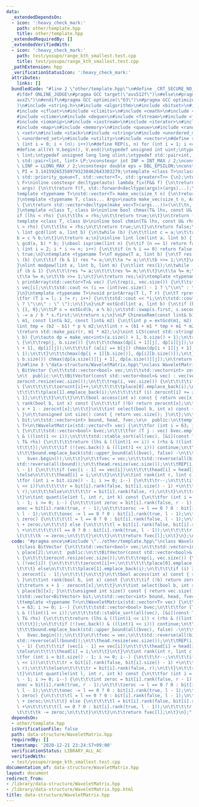 ```yaml
---
data:
  _extendedDependsOn:
  - icon: ':heavy_check_mark:'
    path: other/template.hpp
    title: other/template.hpp
  _extendedRequiredBy: []
  _extendedVerifiedWith:
  - icon: ':heavy_check_mark:'
    path: test/yosupo/range_kth_smallest.test.cpp
    title: test/yosupo/range_kth_smallest.test.cpp
  _pathExtension: hpp
  _verificationStatusIcon: ':heavy_check_mark:'
  attributes:
    links: []
  bundledCode: "#line 2 \"other/template.hpp\"\n#define _CRT_SECURE_NO_WARNINGS\n\
    #ifdef ONLINE_JUDGE\n#pragma GCC target(\"avx512f\")\n#else\n#pragma GCC target(\"\
    avx2\")\n#endif\n#pragma GCC optimize(\"O3\")\n#pragma GCC optimize(\"unroll-loops\"\
    )\n#include <string.h>\n#include <algorithm>\n#include <bitset>\n#include <cassert>\n\
    #include <cfloat>\n#include <climits>\n#include <cmath>\n#include <complex>\n\
    #include <ctime>\n#include <deque>\n#include <fstream>\n#include <functional>\n\
    #include <iomanip>\n#include <iostream>\n#include <iterator>\n#include <list>\n\
    #include <map>\n#include <memory>\n#include <queue>\n#include <random>\n#include\
    \ <set>\n#include <stack>\n#include <string>\n#include <unordered_map>\n#include\
    \ <unordered_set>\n#include <utility>\n#include <vector>\n#define rep(i, n) for\
    \ (int i = 0; i < (n); i++)\n#define REP(i, n) for (int i = 1; i <= (n); i++)\n\
    #define all(V) V.begin(), V.end()\ntypedef unsigned int uint;\ntypedef long long\
    \ lint;\ntypedef unsigned long long ulint;\ntypedef std::pair<int, int> P;\ntypedef\
    \ std::pair<lint, lint> LP;\nconstexpr int INF = INT_MAX / 2;\nconstexpr lint\
    \ LINF = LLONG_MAX / 2;\nconstexpr double eps = DBL_EPSILON;\nconstexpr double\
    \ PI = 3.141592653589793238462643383279;\ntemplate <class T>\nclass prique : public\
    \ std::priority_queue<T, std::vector<T>, std::greater<T>> {\n};\ntemplate <typename\
    \ F>\ninline constexpr decltype(auto) lambda_fix(F&& f) {\n\treturn [f = std::forward<F>(f)](auto&&...\
    \ args) {\n\t\treturn f(f, std::forward<decltype(args)>(args)...);\n\t};\n}\n\
    template <typename T>\nstd::vector<T> make_vec(size_t n) {\n\treturn std::vector<T>(n);\n\
    }\ntemplate <typename T, class... Args>\nauto make_vec(size_t n, Args&&... args)\
    \ {\n\treturn std::vector<decltype(make_vec<T>(args...))>(\n\t\tn, make_vec<T>(std::forward<Args>(args)...));\n\
    }\ntemplate <class T, class U>\ninline bool chmax(T& lhs, const U& rhs) {\n\t\
    if (lhs < rhs) {\n\t\tlhs = rhs;\n\t\treturn true;\n\t}\n\treturn false;\n}\n\
    template <class T, class U>\ninline bool chmin(T& lhs, const U& rhs) {\n\tif (lhs\
    \ > rhs) {\n\t\tlhs = rhs;\n\t\treturn true;\n\t}\n\treturn false;\n}\ninline\
    \ lint gcd(lint a, lint b) {\n\twhile (b) {\n\t\tlint c = a;\n\t\ta = b;\n\t\t\
    b = c % b;\n\t}\n\treturn a;\n}\ninline lint lcm(lint a, lint b) { return a /\
    \ gcd(a, b) * b; }\nbool isprime(lint n) {\n\tif (n == 1) return false;\n\tfor\
    \ (int i = 2; i * i <= n; i++) {\n\t\tif (n % i == 0) return false;\n\t}\n\treturn\
    \ true;\n}\ntemplate <typename T>\nT mypow(T a, lint b) {\n\tT res(1);\n\twhile\
    \ (b) {\n\t\tif (b & 1) res *= a;\n\t\ta *= a;\n\t\tb >>= 1;\n\t}\n\treturn res;\n\
    }\nlint modpow(lint a, lint b, lint m) {\n\tlint res(1);\n\twhile (b) {\n\t\t\
    if (b & 1) {\n\t\t\tres *= a;\n\t\t\tres %= m;\n\t\t}\n\t\ta %= m;\n\t\ta *= a;\n\
    \t\ta %= m;\n\t\tb >>= 1;\n\t}\n\treturn res;\n}\ntemplate <typename T>\nvoid\
    \ printArray(std::vector<T>& vec) {\n\trep(i, vec.size()) {\n\t\tstd::cout <<\
    \ vec[i];\n\t\tstd::cout << (i == (int)vec.size() - 1 ? \"\\n\" : \" \");\n\t\
    }\n}\ntemplate <typename T>\nvoid printArray(T l, T r) {\n\tT rprev = std::prev(r);\n\
    \tfor (T i = l; i != r; i++) {\n\t\tstd::cout << *i;\n\t\tstd::cout << (i == rprev\
    \ ? \"\\n\" : \" \");\n\t}\n}\nLP extGcd(lint a, lint b) {\n\tif (b == 0) return\
    \ {1, 0};\n\tLP s = extGcd(b, a % b);\n\tstd::swap(s.first, s.second);\n\ts.second\
    \ -= a / b * s.first;\n\treturn s;\n}\nLP ChineseRem(const lint& b1, const lint&\
    \ m1, const lint& b2, const lint& m2) {\n\tlint p = extGcd(m1, m2).first;\n\t\
    lint tmp = (b2 - b1) * p % m2;\n\tlint r = (b1 + m1 * tmp + m1 * m2) % (m1 * m2);\n\
    \treturn std::make_pair(r, m1 * m2);\n}\nint LCS(const std::string& a, const std::string&\
    \ b) {\n\tauto dp = make_vec<int>(a.size() + 1, b.size() + 1);\n\trep(i, a.size())\
    \ {\n\t\trep(j, b.size()) {\n\t\t\tchmax(dp[i + 1][j], dp[i][j]);\n\t\t\tchmax(dp[i][j\
    \ + 1], dp[i][j]);\n\t\t\tif (a[i] == b[j]) chmax(dp[i + 1][j + 1], dp[i][j] +\
    \ 1);\n\t\t}\n\t\tchmax(dp[i + 1][b.size()], dp[i][b.size()]);\n\t}\n\trep(j,\
    \ b.size()) chmax(dp[a.size()][j + 1], dp[a.size()][j]);\n\treturn dp[a.size()][b.size()];\n\
    }\n#line 3 \"data-structure/WaveletMatrix.hpp\"\nclass WaveletMatrix {\n\tclass\
    \ BitVector {\n\t\tstd::vector<bool> vec;\n\t\tstd::vector<int> zerocnt, place[2];\n\
    \n\t  public:\n\t\tBitVector(const std::vector<bool>& vec) : vec(vec) {\n\t\t\t\
    zerocnt.resize(vec.size());\n\t\t\trep(i, vec.size()) {\n\t\t\t\tif (!vec[i])\
    \ {\n\t\t\t\t\tzerocnt[i]++;\n\t\t\t\t\tplace[0].emplace_back(i);\n\t\t\t\t} else\n\
    \t\t\t\t\tplace[1].emplace_back(i);\n\t\t\t\tif (i) zerocnt[i] += zerocnt[i -\
    \ 1];\n\t\t\t}\n\t\t}\n\t\tbool access(int x) const { return vec[x]; }\n\t\tint\
    \ rank(bool b, int x) const {\n\t\t\tif (!b) return zerocnt[x];\n\t\t\treturn\
    \ x + 1 - zerocnt[x];\n\t\t}\n\t\tint select(bool b, int x) const { return place[b][x];\
    \ }\n\t\tunsigned int size() const { return vec.size(); }\n\t};\n\tstd::vector<BitVector>\
    \ bit;\n\tstd::vector<int> bound, head, fvec;\n\n  public:\n\ttemplate <typename\
    \ T>\n\tWaveletMatrix(std::vector<T> vec) {\n\t\tfor (int i = 63; i >= 0; i--)\
    \ {\n\t\t\tstd::vector<bool> bvec;\n\t\t\tfor (T j : vec) bvec.emplace_back(j\
    \ & ((lint)1 << i));\n\t\t\tstd::stable_sort(all(vec), [&i](const T& lhs, const\
    \ T& rhs) {\n\t\t\t\treturn (lhs & ((lint)1 << i)) < (rhs & ((lint)1 << i));\n\
    \t\t\t});\n\t\t\tif (!(vec.back() & ((lint)1 << i))) continue;\n\t\t\tbit.emplace_back(bvec);\n\
    \t\t\tbound.emplace_back(std::upper_bound(all(bvec), false) -\n\t\t\t\t\t\t\t\
    \   bvec.begin());\n\t\t}\n\t\tfvec = vec;\n\t\tstd::reverse(all(bit));\n\t\t\
    std::reverse(all(bound));\n\t\thead.resize(vec.size());\n\t\tREP(i, vec.size()\
    \ - 1) {\n\t\t\tif (vec[i - 1] == vec[i])\n\t\t\t\thead[i] = head[i - 1];\n\t\t\
    \telse\n\t\t\t\thead[i] = i;\n\t\t}\n\t}\n\tint rank(int r, lint c) const {\n\t\
    \tfor (int i = bit.size() - 1; i >= 0; i--) {\n\t\t\tr--;\n\t\t\tif (c & ((lint)1\
    \ << i))\n\t\t\t\tr = bit[i].rank(false, bit[i].size() - 1) +\n\t\t\t\t\tbit[i].rank(true,\
    \ r);\n\t\t\telse\n\t\t\t\tr = bit[i].rank(false, r);\n\t\t}\n\t\treturn r - head[r];\n\
    \t}\n\tint quantile(int l, int r, int k) const {\n\t\tfor (int i = bit.size()\
    \ - 1; i >= 0; i--) {\n\t\t\tint zeroc = bit[i].rank(false, r - 1),\n\t\t\t\t\
    onec = bit[i].rank(true, r - 1);\n\t\t\tzeroc -= l == 0 ? 0 : bit[i].rank(false,\
    \ l - 1);\n\t\t\tonec -= l == 0 ? 0 : bit[i].rank(true, l - 1);\n\t\t\tif (k <=\
    \ zeroc) {\n\t\t\t\tl = l == 0 ? 0 : bit[i].rank(false, l - 1);\n\t\t\t\tr = l\
    \ + zeroc;\n\t\t\t} else {\n\t\t\t\tl = bit[i].rank(false, bit[i].size() - 1)\
    \ +\n\t\t\t\t\t(l == 0 ? 0 : bit[i].rank(true, l - 1));\n\t\t\t\tr = l + onec;\n\
    \t\t\t\tk -= zeroc;\n\t\t\t}\n\t\t}\n\t\treturn fvec[l];\n\t}\n};\n"
  code: "#pragma once\n#include \"../other/template.hpp\"\nclass WaveletMatrix {\n\
    \tclass BitVector {\n\t\tstd::vector<bool> vec;\n\t\tstd::vector<int> zerocnt,\
    \ place[2];\n\n\t  public:\n\t\tBitVector(const std::vector<bool>& vec) : vec(vec)\
    \ {\n\t\t\tzerocnt.resize(vec.size());\n\t\t\trep(i, vec.size()) {\n\t\t\t\tif\
    \ (!vec[i]) {\n\t\t\t\t\tzerocnt[i]++;\n\t\t\t\t\tplace[0].emplace_back(i);\n\t\
    \t\t\t} else\n\t\t\t\t\tplace[1].emplace_back(i);\n\t\t\t\tif (i) zerocnt[i] +=\
    \ zerocnt[i - 1];\n\t\t\t}\n\t\t}\n\t\tbool access(int x) const { return vec[x];\
    \ }\n\t\tint rank(bool b, int x) const {\n\t\t\tif (!b) return zerocnt[x];\n\t\
    \t\treturn x + 1 - zerocnt[x];\n\t\t}\n\t\tint select(bool b, int x) const { return\
    \ place[b][x]; }\n\t\tunsigned int size() const { return vec.size(); }\n\t};\n\
    \tstd::vector<BitVector> bit;\n\tstd::vector<int> bound, head, fvec;\n\n  public:\n\
    \ttemplate <typename T>\n\tWaveletMatrix(std::vector<T> vec) {\n\t\tfor (int i\
    \ = 63; i >= 0; i--) {\n\t\t\tstd::vector<bool> bvec;\n\t\t\tfor (T j : vec) bvec.emplace_back(j\
    \ & ((lint)1 << i));\n\t\t\tstd::stable_sort(all(vec), [&i](const T& lhs, const\
    \ T& rhs) {\n\t\t\t\treturn (lhs & ((lint)1 << i)) < (rhs & ((lint)1 << i));\n\
    \t\t\t});\n\t\t\tif (!(vec.back() & ((lint)1 << i))) continue;\n\t\t\tbit.emplace_back(bvec);\n\
    \t\t\tbound.emplace_back(std::upper_bound(all(bvec), false) -\n\t\t\t\t\t\t\t\
    \   bvec.begin());\n\t\t}\n\t\tfvec = vec;\n\t\tstd::reverse(all(bit));\n\t\t\
    std::reverse(all(bound));\n\t\thead.resize(vec.size());\n\t\tREP(i, vec.size()\
    \ - 1) {\n\t\t\tif (vec[i - 1] == vec[i])\n\t\t\t\thead[i] = head[i - 1];\n\t\t\
    \telse\n\t\t\t\thead[i] = i;\n\t\t}\n\t}\n\tint rank(int r, lint c) const {\n\t\
    \tfor (int i = bit.size() - 1; i >= 0; i--) {\n\t\t\tr--;\n\t\t\tif (c & ((lint)1\
    \ << i))\n\t\t\t\tr = bit[i].rank(false, bit[i].size() - 1) +\n\t\t\t\t\tbit[i].rank(true,\
    \ r);\n\t\t\telse\n\t\t\t\tr = bit[i].rank(false, r);\n\t\t}\n\t\treturn r - head[r];\n\
    \t}\n\tint quantile(int l, int r, int k) const {\n\t\tfor (int i = bit.size()\
    \ - 1; i >= 0; i--) {\n\t\t\tint zeroc = bit[i].rank(false, r - 1),\n\t\t\t\t\
    onec = bit[i].rank(true, r - 1);\n\t\t\tzeroc -= l == 0 ? 0 : bit[i].rank(false,\
    \ l - 1);\n\t\t\tonec -= l == 0 ? 0 : bit[i].rank(true, l - 1);\n\t\t\tif (k <=\
    \ zeroc) {\n\t\t\t\tl = l == 0 ? 0 : bit[i].rank(false, l - 1);\n\t\t\t\tr = l\
    \ + zeroc;\n\t\t\t} else {\n\t\t\t\tl = bit[i].rank(false, bit[i].size() - 1)\
    \ +\n\t\t\t\t\t(l == 0 ? 0 : bit[i].rank(true, l - 1));\n\t\t\t\tr = l + onec;\n\
    \t\t\t\tk -= zeroc;\n\t\t\t}\n\t\t}\n\t\treturn fvec[l];\n\t}\n};"
  dependsOn:
  - other/template.hpp
  isVerificationFile: false
  path: data-structure/WaveletMatrix.hpp
  requiredBy: []
  timestamp: '2020-12-21 23:24:57+09:00'
  verificationStatus: LIBRARY_ALL_AC
  verifiedWith:
  - test/yosupo/range_kth_smallest.test.cpp
documentation_of: data-structure/WaveletMatrix.hpp
layout: document
redirect_from:
- /library/data-structure/WaveletMatrix.hpp
- /library/data-structure/WaveletMatrix.hpp.html
title: data-structure/WaveletMatrix.hpp
---
```

